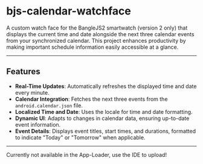 # bjs-calendar-watchface

A custom watch face for the BangleJS2 smartwatch (version 2 only) that displays the current time and date alongside the next three calendar events from your synchronized calendar. This project enhances productivity by making important schedule information easily accessible at a glance.

---

## Features
- **Real-Time Updates**: Automatically refreshes the displayed time and date every minute.
- **Calendar Integration**: Fetches the next three events from the `android.calendar.json` file.
- **Localized Time and Date**: Uses the locale for time and date formatting.
- **Dynamic UI**: Adapts to changes in calendar data, ensuring up-to-date event information.
- **Event Details**: Displays event titles, start times, and durations, formatted to indicate "Today" or "Tomorrow" when applicable.

---

Currently not available in the App-Loader,
use the IDE to upload!
